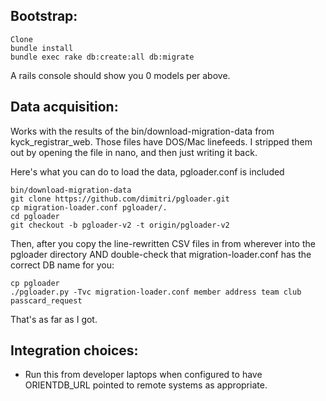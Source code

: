 Bootstrap:
----------

```
Clone
bundle install
bundle exec rake db:create:all db:migrate
```

A rails console should show you 0 models per above.


Data acquisition:
-----------------

Works with the results of the bin/download-migration-data from
kyck_registrar_web.  Those files have DOS/Mac linefeeds.  I stripped them out by
opening the file in nano, and then just writing it back.

Here's what you can do to load the data, pgloader.conf is included

```
bin/download-migration-data
git clone https://github.com/dimitri/pgloader.git
cp migration-loader.conf pgloader/.
cd pgloader
git checkout -b pgloader-v2 -t origin/pgloader-v2
```

Then, after you copy the line-rewritten CSV files in from wherever into the
pgloader directory AND double-check that migration-loader.conf has the correct
DB name for you:

```
cp pgloader
./pgloader.py -Tvc migration-loader.conf member address team club passcard_request
```

That's as far as I got.

Integration choices:
--------------------

* Run this from developer laptops when configured to have ORIENTDB_URL pointed
  to remote systems as appropriate.
